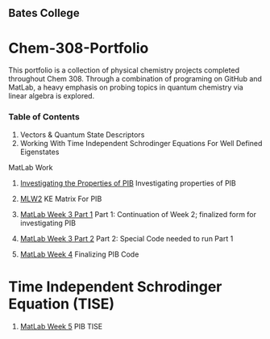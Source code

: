 ## Bates College


# Chem-308-Portfolio
This portfolio is a collection of physical chemistry projects completed throughout Chem 308. Through a combination of programing on GitHub and MatLab, a heavy emphasis on probing topics in quantum chemistry via linear algebra is explored. 

### Table of Contents

1. Vectors & Quantum State Descriptors 
1. Working With Time Independent Schrodinger Equations For Well Defined Eigenstates

MatLab Work

1. [Investigating the Properties of PIB](/MLW1.md) Investigating properties of PIB

1. [MLW2](/MLW2.md) KE Matrix For PIB  

1. [MatLab Week 3 Part 1](/MatLab-Week-3-Pt-1.md) Part 1: Continuation of Week 2; finalized form for investigating PIB
1. [MatLab Week 3 Part 2](/MatLab-Week-3-Pt-2.md) Part 2: Special Code needed to run Part 1
  
1. [MatLab Week 4](/MatLab-Week-4.md) Finalizing PIB Code

# Time Independent Schrodinger Equation (TISE)

1. [MatLab Week 5](/MatLab-Week-5.md) PIB TISE
